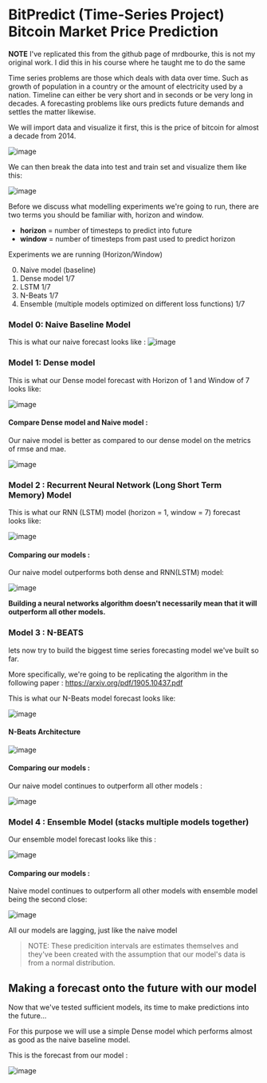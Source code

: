 # BitPredict (Time-Series Project) Bitcoin Market Price Prediction

**NOTE** I've replicated this from the github page of mrdbourke, this is not my original work. I did this in his course where he taught me to do the same


Time series problems are those which deals with data over time. Such as growth of population in a country or the amount of electricity used by a nation. Timeline can either be very short and in seconds or be very long in decades. A forecasting problems like ours predicts future demands and settles the matter likewise.




We will import data and visualize it first, this is the price of bitcoin for almost a decade from 2014.

![image](https://user-images.githubusercontent.com/86077149/148679998-027326d6-2983-4a15-a661-daf4f55f9c0b.png)


We can then break the data into test and train set and visualize them like this:

![image](https://user-images.githubusercontent.com/86077149/148680118-e6e17bf8-6e9d-4736-a779-f5ca6d3dd8f9.png)

Before we discuss what modelling experiments we're going to run, there are two terms you should be familiar with, horizon and window.

* **horizon** = number of timesteps to predict into future
* **window** = number of timesteps from past used to predict horizon

Experiments we are running (Horizon/Window)

0. Naive model (baseline)
1. Dense model 1/7
2. LSTM 1/7
3. N-Beats 1/7
4. Ensemble (multiple models optimized on different loss functions) 1/7

### Model 0: Naive Baseline Model

This is what our naive forecast looks like :
![image](https://user-images.githubusercontent.com/86077149/148680372-c2d037a0-16a9-46f3-b0b0-21612be70ba4.png)

### Model 1: Dense model 

This is what our Dense model forecast with Horizon of 1 and Window of  7 looks like:

![image](https://user-images.githubusercontent.com/86077149/148680657-0fab6dca-1028-4e16-b774-71b74f262287.png)

#### Compare Dense model and Naive model :

Our naive model is better as compared to our dense model on the metrics of rmse and mae.

![image](https://user-images.githubusercontent.com/86077149/148681087-f88ef81f-eb20-40be-9869-5be7ad5e2ae1.png)

### Model 2 : Recurrent Neural Network (Long Short Term Memory) Model

This is what our RNN (LSTM) model (horizon = 1, window = 7) forecast looks like:

![image](https://user-images.githubusercontent.com/86077149/148681227-451fe2a9-878d-4fe6-a063-36e2ddfa9f05.png)


#### Comparing our models :

Our naive model outperforms both dense and RNN(LSTM) model:

![image](https://user-images.githubusercontent.com/86077149/148681135-e06175bd-8082-4f74-906c-04875d8455b3.png)


**Building a neural networks algorithm doesn't necessarily mean that it will outperform all other models.**

### Model 3 : N-BEATS 

lets now try to build the biggest time series forecasting model we've built so far.

More specifically, we're going to be replicating the algorithm in the following paper : https://arxiv.org/pdf/1905.10437.pdf

This is what our N-Beats model forecast looks like: 

![image](https://user-images.githubusercontent.com/86077149/148682279-8e338960-80f8-4742-a5b0-ebf527937c4b.png)


#### N-Beats Architecture 

![image](https://user-images.githubusercontent.com/86077149/148681631-5854767d-5e9e-4c0f-8af7-c2c687791d36.png)

#### Comparing our models :

Our naive model continues to outperform all other models :

![image](https://user-images.githubusercontent.com/86077149/148682286-022f6d17-b73d-45bb-bcdd-42d9e44f2791.png)



### Model 4 : Ensemble Model (stacks multiple models together)

Our ensemble model forecast looks like this :

![image](https://user-images.githubusercontent.com/86077149/148682618-ab6a7029-4a82-4df8-996f-0c591b242ad5.png)


#### Comparing our models :

Naive model continues to outperform all other models with ensemble model being the second close:

![image](https://user-images.githubusercontent.com/86077149/148682624-390afd5e-c0d0-44f8-aca1-12446c034912.png)


All our models are lagging, just like the naive model

> NOTE: These predicition intervals are estimates themselves and they've been created with the assumption that our model's data is from a normal distribution.


## Making a forecast onto the future with our model 

Now that we've tested sufficient models, its time to make predictions into the future...

For this purpose we will use a simple Dense model which performs almost as good as the naive baseline model.

This is the forecast from our model :

![image](https://user-images.githubusercontent.com/86077149/148683018-f12e13ce-5338-4bce-8c5a-4ad07965224b.png)





